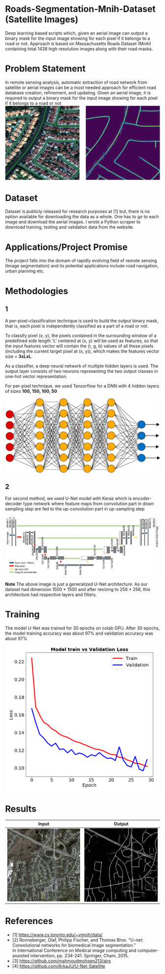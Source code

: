 # Roads-Segmentation-Mnih-Dataset (Satellite Images)
Deep learning based scripts which, given an aerial image can output a binary mask for the input image showing for each pixel if it belongs to a road or not. Approach is based on Massachusetts Roads Dataset (Mnih) containing total 1438 high resolution images along with their road masks.

# Problem Statement

In remote sensing analysis, automatic extraction of road network from satellite or aerial images can be a most needed approach for efficient road database creation, refinement, and updating. Given an aerial image, it is required to output a binary mask for the input image showing for each pixel if it belongs to a road or not
![Alt text](Images//ProblemStatement.png?raw=true "Title")

# Dataset
Dataset is publicly released for research purposes at [1] but, there is no option available for downloading the data as a whole. One has to go to each image and download
the aerial images. I wrote a Python scraper to download training, testing and validation data from the website.



# Applications/Project Promise

The project falls into the domain of rapidly evolving field of remote sensing (Image segmentation) and its potential applications include road navigation, urban planning etc.

# Methodologies

## 1
A per-pixel-classification technique is used to build the output binary mask, that is, each pixel is independently classified as a part of a road or not.

To classify pixel (x, y), the pixels contained in the surrounding window of a predefined side length 'L' centered at (x, y) will be used as features, so that the input features vector will contain the (r, g, b) values of all these pixels (including the current target pixel at (x, y)), which makes the features vector size = **3xLxL**.

As a classifier, a deep neural network of multiple hidden layers is used. The output layer consists of two neurons representing the two output classes in one-hot vector representation.

For per-pixel technique, we used Tensorflow for a DNN with 4 hidden layers of sizes **100, 150, 100, 50**

![Alt text](Images//DNN.png?raw=true "Title")

## 2

For second method, we used U-Net model with Keras which is encoder-decoder type network where feature maps from convolution part in down sampling step are fed to the up-convolution part in up-sampling step

![Alt text](Images//U-net.png?raw=true "Title")

**Note** The above image is just a generalized U-Net architecture. As our dataset had dimension 1500 * 1500 and after resizing to 256 * 256, this architecture had respective layers and filters.

# Training

The model U-Net was trained for 30 epochs on colab GPU. After 30 epochs, the model training accuracy was about 97% and validation accuracy was about 97% 

![Alt text](Images//loss.png?raw=true "Title")

# Results

Input           |  Output
:-------------------------:|:-------------------------:
![](SampleInput//Input.png)  |  ![](SampleOutput//output.png)

# References
- [1] https://www.cs.toronto.edu/~vmnih/data/
- [2] Ronneberger, Olaf, Philipp Fischer, and Thomas Brox. "U-net: Convolutional networks for biomedical image segmentation." In International Conference on Medical image computing and computer-assisted intervention, pp. 234-241. Springer, Cham, 2015.
- [3] https://github.com/mahmoudmohsen213/airs
- [4] https://github.com/ArkaJU/U-Net-Satellite
